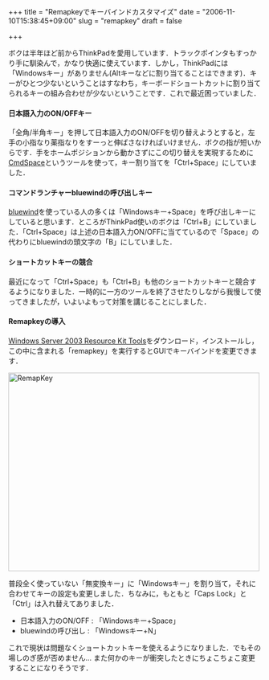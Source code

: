 +++
title = "Remapkeyでキーバインドカスタマイズ"
date = "2006-11-10T15:38:45+09:00"
slug = "remapkey"
draft = false

+++

<p>ボクは半年ほど前からThinkPadを愛用しています．トラックポインタもすっかり手に馴染んで，かなり快適に使えています．しかし，ThinkPadには「Windowsキー」がありません(Altキーなどに割り当てることはできます)．キーがひとつ少ないということはすなわち，キーボードショートカットに割り当てられるキーの組み合わせが少ないということです．これで最近困っていました．</p>
<h4>日本語入力のON/OFFキー</h4>
<p>「全角/半角キー」を押して日本語入力のON/OFFを切り替えようとすると，左手の小指なり薬指なりをすーっと伸ばさなければいけません．ボクの指が短いからです．手をホームポジションから動かさずにこの切り替えを実現するために<a href="http://www.h5.dion.ne.jp/~pollux/" target="_blank">CmdSpace</a>というツールを使って，キー割り当てを「Ctrl+Space」にしていました．</p>
<h4>コマンドランチャーbluewindの呼び出しキー</h4>
<p><a href="http://cspace.s2.xrea.com/software/bluewind/index.php" target="_blank">bluewind</a>を使っている人の多くは「Windowsキー+Space」を呼び出しキーにしていると思います．ところがThinkPad使いのボクは「Ctrl+B」にしていました．「Ctrl+Space」は上述の日本語入力ON/OFFに当てているので「Space」の代わりにbluewindの頭文字の「B」にしていました．</p>
<h4>ショートカットキーの競合</h4>
<p>最近になって「Ctrl+Space」も「Ctrl+B」も他のショートカットキーと競合するようになりました．一時的に一方のツールを終了させたりしながら我慢して使ってきましたが，いよいよもって対策を講じることにしました．</p>
<h4>Remapkeyの導入</h4>
<p><a href="http://www.microsoft.com/downloads/details.aspx?familyid=9d467a69-57ff-4ae7-96ee-b18c4790cffd&#038;displaylang=en" target="_blank">Windows Server 2003 Resource Kit Tools</a>をダウンロード，インストールし，この中に含まれる「remapkey」を実行するとGUIでキーバインドを変更できます．</p>
<p><a href="http://www.flickr.com/photos/june29/293524408/" title="Photo Sharing"><img src="http://static.flickr.com/103/293524408_b6c6261b41.jpg" width="500" height="395" alt="RemapKey" /></a></p>
<p>普段全く使っていない「無変換キー」に「Windowsキー」を割り当て，それに合わせてキーの設定も変更しました．ちなみに，もともと「Caps Lock」と「Ctrl」は入れ替えてありました．</p>
<ul>
<li>日本語入力のON/OFF : 「Windowsキー+Space」</li>
<li>bluewindの呼び出し : 「Windowsキー+N」</li>
</ul>
<p>これで現状は問題なくショートカットキーを使えるようになりました．でもその場しのぎ感が否めません… また何かのキーが衝突したときにちょこちょこ変更することになりそうです．</p>
